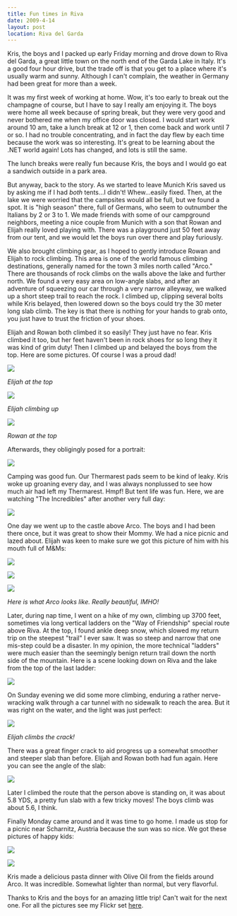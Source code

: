```yaml
---
title: Fun times in Riva
date: 2009-4-14
layout: post
location: Riva del Garda
---
```


Kris, the boys and I packed up early Friday morning and drove down to
Riva del Garda, a great little town on the north end of the Garda Lake
in Italy. It's a good four hour drive, but the trade off is that you get
to a place where it's usually warm and sunny. Although I can't complain,
the weather in Germany had been great for more than a week.
  
  
It was my first week of working at home. Wow, it's too early to break
out the champagne of course, but I have to say I really am enjoying it.
The boys were home all week because of spring break, but they were very
good and never bothered me when my office door was closed. I would start
work around 10 am, take a lunch break at 12 or 1, then come back and work
until 7 or so. I had no trouble concentrating, and in fact the day flew
by each time because the work was so interesting. It's great to be learning
about the .NET world again! Lots has changed, and lots is still the same.
  
  
The lunch breaks were really fun because Kris, the boys and I would go
eat a sandwich outside in a park area.
  
  
But anyway, back to the story. As we started to leave Munich Kris saved
us by asking me if I had _both_ tents...I didn't! Whew...easily fixed.
Then, at the lake we were worried that the campsites would all be full,
but we found a spot. It is "high season" there, full of Germans, who seem
to outnumber the Italians by 2 or 3 to 1\. We made friends with some of
our campground neighbors, meeting a nice couple from Munich with a son
that Rowan and Elijah really loved playing with. There was a playground
just 50 feet away from our tent, and we would let the boys run over there
and play furiously.
  
  
We also brought climbing gear, as I hoped to gently introduce Rowan and
Elijah to rock climbing. This area is one of the world famous climbing
destinations, generally named for the town 3 miles north called "Arco."
There are thousands of rock climbs on the walls above the lake and further
north. We found a very easy area on low-angle slabs, and after an adventure
of squeezing our car through a very narrow alleyway, we walked up a short
steep trail to reach the rock. I climbed up, clipping several bolts while
Kris belayed, then lowered down so the boys could try the 30 meter long
slab climb. The key is that there is nothing for your hands to grab onto,
you just have to trust the friction of your shoes.
  
  
Elijah and Rowan both climbed it so easily! They just have no fear. Kris
climbed it too, but her feet haven't been in rock shoes for so long they
it was kind of grim duty! Then I climbed up and belayed the boys from the
top. Here are some pictures. Of course I was a proud dad!
  
  
[![](http://farm4.static.flickr.com/3339/3438633293_c4936f88a3.jpg)](http://www.flickr.com/photos/ripsawridge/3438633293/)
  
_Elijah at the top_
  
  
[![](http://farm4.static.flickr.com/3302/3438631103_79cbe9b113.jpg)](http://www.flickr.com/photos/ripsawridge/3438631103/)
  
_Elijah climbing up_
  
  
[![](http://farm4.static.flickr.com/3297/3438635405_2db15d0038.jpg)](http://www.flickr.com/photos/ripsawridge/3438635405/)
  
_Rowan at the top_
  
  
Afterwards, they obligingly posed for a portrait:
  
  
[![](http://farm4.static.flickr.com/3412/3438636775_0115a7e400.jpg)](http://www.flickr.com/photos/ripsawridge/3438636775/)
  
  
Camping was good fun. Our Thermarest pads seem to be kind of leaky. Kris
woke up groaning every day, and I was always nonplussed to see how much
air had left my Thermarest. Hmpf! But tent life was fun. Here, we are watching
"The Incredibles" after another very full day:
  
  
[![](http://farm4.static.flickr.com/3618/3439450576_0351d12c77.jpg)](http://www.flickr.com/photos/ripsawridge/3439450576/)
  
  
One day we went up to the castle above Arco. The boys and I had been there
once, but it was great to show their Mommy. We had a nice picnic and lazed
about. Elijah was keen to make sure we got this picture of him with his
mouth full of M&Ms:
  
  
[![](http://farm4.static.flickr.com/3538/3438639177_e2ab3b6a0a.jpg)](http://www.flickr.com/photos/ripsawridge/3438639177/)
  
  
[![](http://farm4.static.flickr.com/3368/3438640011_3b1b7cc35d.jpg)](http://www.flickr.com/photos/ripsawridge/3438640011/)
  
  
[![](http://farm4.static.flickr.com/3360/3438641539_a08eeb71d9.jpg)](http://www.flickr.com/photos/ripsawridge/3438641539/)
  
_Here is what Arco looks like. Really beautiful, IMHO!_
  
  
Later, during nap time, I went on a hike of my own, climbing up 3700 feet,
sometimes via long vertical ladders on the "Way of Friendship" special
route above Riva. At the top, I found ankle deep snow, which slowed my
return trip on the steepest "trail" I ever saw. It was so steep and narrow
that one mis-step could be a disaster. In my opinion, the more technical
"ladders" were much easier than the seemingly benign return trail down
the north side of the mountain. Here is a scene looking down on Riva and
the lake from the top of the last ladder:
  
  
[![](http://farm4.static.flickr.com/3321/3438643211_d1233a4d76.jpg)](http://www.flickr.com/photos/ripsawridge/3438643211/)
  
  
On Sunday evening we did some more climbing, enduring a rather nerve-wracking
walk through a car tunnel with no sidewalk to reach the area. But it was
right on the water, and the light was just perfect:
  
  
[![](http://farm4.static.flickr.com/3579/3438643945_a0c3df6605.jpg)](http://www.flickr.com/photos/ripsawridge/3438643945/)
  
_Elijah climbs the crack!_
  
  
There was a great finger crack to aid progress up a somewhat smoother
and steeper slab than before. Elijah and Rowan both had fun again. Here
you can see the angle of the slab:
  
  
[![](http://farm4.static.flickr.com/3538/3438645443_38b922266b.jpg)](http://www.flickr.com/photos/ripsawridge/3438645443/)
  
  
Later I climbed the route that the person above is standing on, it was
about 5.8 YDS, a pretty fun slab with a few tricky moves! The boys climb
was about 5.6, I think.
  
  
Finally Monday came around and it was time to go home. I made us stop
for a picnic near Scharnitz, Austria because the sun was so nice. We got
these pictures of happy kids:
  
  
[![](http://farm4.static.flickr.com/3645/3438647857_41c3cdc753.jpg)](http://www.flickr.com/photos/ripsawridge/3438647857/)
  
  
[![](http://farm4.static.flickr.com/3579/3439460678_78696fde96.jpg)](http://www.flickr.com/photos/ripsawridge/3439460678/)
  
  
Kris made a delicious pasta dinner with Olive Oil from the fields around
Arco. It was incredible. Somewhat lighter than normal, but very flavorful.
  
  
Thanks to Kris and the boys for an amazing little trip! Can't wait for
the next one. For all the pictures see my Flickr set [here](http://www.flickr.com/photos/ripsawridge/sets/72157616721161560/show/).
